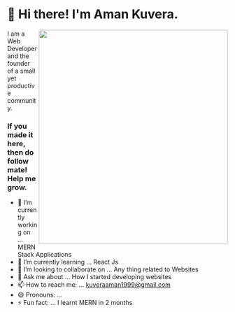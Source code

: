 <h1 align="left">👋 Hi there! I'm Aman Kuvera.</h1>
<img align="right" src="https://drive.google.com/thumbnail?id=1ftlZ-qsiSrhO4EVbUMxx7e3Y-13aJkfA" height="490" width="432">  
<p align="left">I am a Web Developer and the founder of a small yet productive community.</p>

  
  
### If you made it here, then do follow mate! Help me grow. 

- 🔭 I’m currently working on ... MERN Stack Applications
- 🌱 I’m currently learning ... React Js
- 👯 I’m looking to collaborate on ... Any thing related to Websites
- 💬 Ask me about ... How I started developing websites
- 📫 How to reach me: ... kuveraaman1999@gmail.com
- 😄 Pronouns: ... 
- ⚡ Fun fact: ... I learnt MERN in 2 months

